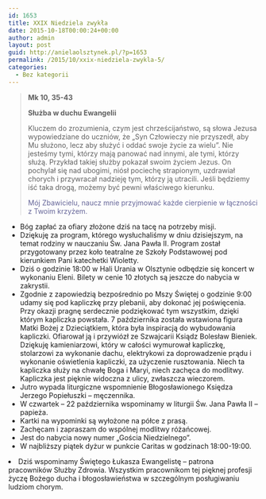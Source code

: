 ```yaml
---
id: 1653
title: XXIX Niedziela zwykła
date: 2015-10-18T00:00:24+00:00
author: admin
layout: post
guid: http://anielaolsztynek.pl/?p=1653
permalink: /2015/10/xxix-niedziela-zwykla-5/
categories:
  - Bez kategorii
---
```

> **Mk 10, 35-43**
> 
> **Służba w duchu Ewangelii**
> 
> Kluczem do zrozumienia, czym jest chrześcijaństwo, są słowa Jezusa wypowiedziane do uczniów, że &#8222;Syn Człowieczy nie przyszedł, aby Mu służono, lecz aby służyć i oddać swoje życie za wielu&#8221;. Nie jesteśmy tymi, którzy mają panować nad innymi, ale tymi, którzy służą. Przykład takiej służby pokazał swoim życiem Jezus. On pochylał się nad ubogimi, niósł pociechę strapionym, uzdrawiał chorych i przywracał nadzieję tym, którzy ją utracili. Jeśli będziemy iść taka drogą, możemy być pewni właściwego kierunku.
> 
> <span style="color: #666699;">Mój Zbawicielu, naucz mnie przyjmować każde cierpienie w łączności z Twoim krzyżem.</span>

  * Bóg zapłać za ofiary złożone dziś na tacę na potrzeby misji.
  * Dziękuję za program, którego wysłuchaliśmy w dniu dzisiejszym, na temat rodziny w nauczaniu Św. Jana Pawła II. Program został przygotowany przez koło teatralne ze Szkoły Podstawowej pod kierunkiem Pani katechetki Wioletty.
  * Dziś o godzinie 18:00 w Hali Urania w Olsztynie odbędzie się koncert w wykonaniu Eleni. Bilety w cenie 10 złotych są jeszcze do nabycia w zakrystii.
  * Zgodnie z zapowiedzią bezpośrednio po Mszy Świętej o godzinie 9:00 udamy się pod kapliczkę przy plebanii, aby dokonać jej poświęcenia. Przy okazji pragnę serdecznie podziękować tym wszystkim, dzięki którym kapliczka powstała. 7 października została wstawiona figura Matki Bożej z Dzieciątkiem, która była inspiracją do wybudowania kapliczki. Ofiarował ją i przywiózł ze Szwajcarii Ksiądz Bolesław Bieniek. Dziękuję kamieniarzowi, który w całości wymurował kapliczkę, stolarzowi za wykonanie dachu, elektrykowi za doprowadzenie prądu i wykonanie oświetlenia kapliczki, za użyczenie rusztowania. Niech ta kapliczka służy na chwałę Boga i Maryi, niech zachęca do modlitwy. Kapliczka jest pięknie widoczna z ulicy, zwłaszcza wieczorem.
  * Jutro wypada liturgiczne wspomnienie Błogosławionego Księdza Jerzego Popiełuszki &#8211; męczennika.
  * W czwartek &#8211; 22 października wspominamy w liturgii Św. Jana Pawła II &#8211; papieża.
  * Kartki na wypominki są wyłożone na półce z prasą.
  * Zachęcam i zapraszam do wspólnej modlitwy różańcowej.
  * Jest do nabycia nowy numer &#8222;Gościa Niedzielnego&#8221;.
  * W najbliższy piątek dyżur w punkcie Caritas w godzinach 18:00-19:00.
<li style="text-align: left;">
  Dziś wspominamy Świętego Łukasza Ewangelistę &#8211; patrona pracowników Służby Zdrowia. Wszystkim pracownikom tej pięknej profesji życzę Bożego ducha i błogosławieństwa w szczególnym posługiwaniu ludziom chorym.
</li>